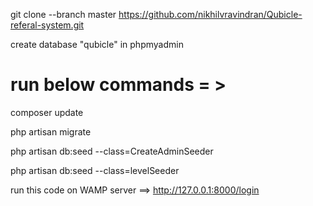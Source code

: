 git clone --branch master https://github.com/nikhilvravindran/Qubicle-referal-system.git

create database "qubicle" in phpmyadmin

run below commands = > 
================================

composer update

php artisan migrate 

php artisan db:seed --class=CreateAdminSeeder

php artisan db:seed --class=levelSeeder

run this code on WAMP server  ==> http://127.0.0.1:8000/login
